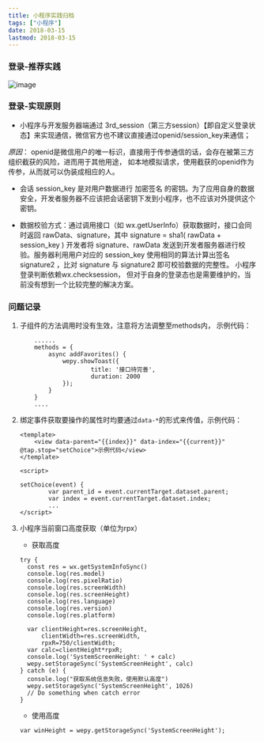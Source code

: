 ```yaml
---
title: 小程序实践归档
tags: ["小程序"]
date: 2018-03-15
lastmod: 2018-03-15
---
```


### 登录-推荐实践
![image](https://user-images.githubusercontent.com/5203608/89495221-67157500-d7ea-11ea-8333-f55edfb8b873.png)


### 登录-实现原则
* 小程序与开发服务器端通过 3rd_session（第三方session）【即自定义登录状态】来实现通信，微信官方也不建议直接通过openid/session_key来通信；

*原因*： openid是微信用户的唯一标识，直接用于传参通信的话，会存在被第三方组织截获的风险，进而用于其他用途，
如本地模拟请求，使用截获的openid作为传参，从而就可以伪装成相应的人。

* 会话 session_key 是对用户数据进行 加密签名 的密钥。为了应用自身的数据安全，开发者服务器不应该把会话密钥下发到小程序，也不应该对外提供这个密钥。

* 数据校验方式：通过调用接口（如 wx.getUserInfo）获取数据时，接口会同时返回 rawData、signature，其中 signature = sha1( rawData + session_key )
开发者将 signature、rawData 发送到开发者服务器进行校验。服务器利用用户对应的 session_key 使用相同的算法计算出签名 signature2 ，比对 signature 与 signature2 即可校验数据的完整性。
小程序登录判断依赖wx.checksession， 但对于自身的登录态也是需要维护的，当前没有想到一个比较完整的解决方案。

### 问题记录
1. 子组件的方法调用时没有生效，注意将方法调整至methods内， 示例代码：
    ```
        ......
        methods = {
            async addFavorites() {
                wepy.showToast({
                        title: '接口待完善',
                        duration: 2000
                });
            }
        }
        ....
    ```
2. 绑定事件获取要操作的属性时均要通过```data-*```的形式来传值，示例代码：
    ```
    <template>
        <view data-parent="{{index}}" data-index="{{current}}" @tap.stop="setChoice">示例代码</view>
    </template>

    <script>

    setChoice(event) {
            var parent_id = event.currentTarget.dataset.parent; 
            var index = event.currentTarget.dataset.index;
            ...
    </script>
    ```

3. 小程序当前窗口高度获取（单位为rpx）

    * 获取高度

    ```
    try {
      const res = wx.getSystemInfoSync()
      console.log(res.model)
      console.log(res.pixelRatio)
      console.log(res.screenWidth)
      console.log(res.screenHeight)
      console.log(res.language)
      console.log(res.version)
      console.log(res.platform)

      var clientHeight=res.screenHeight,
          clientWidth=res.screenWidth,
          rpxR=750/clientWidth;
      var calc=clientHeight*rpxR;
      console.log('SystemScreenHeight: ' + calc)
      wepy.setStorageSync('SystemScreenHeight', calc)
    } catch (e) {
      console.log("获取系统信息失败，使用默认高度")
      wepy.setStorageSync('SystemScreenHeight', 1026)
      // Do something when catch error
    }
    ```

    * 使用高度

    ```
    var winHeight = wepy.getStorageSync('SystemScreenHeight');
    ```